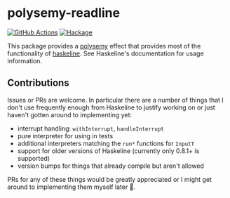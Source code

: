 # polysemy-readline
[![GitHub Actions](https://github.com/lehmacdj/polysemy-readline/actions/workflows/ci.yml/badge.svg)](https://github.com/lehmacdj/polysemy-readline/actions/workflows/ci.yml)
[![Hackage](https://img.shields.io/hackage/v/polysemy-readline.svg?logo=haskell)](https://hackage.haskell.org/package/polysemy-readline-0.2.0.0)

This package provides a [polysemy](https://github.com/polysemy-research/polysemy#readme) effect that provides most of the functionality of [haskeline](https://github.com/judah/haskeline#readme). See Haskeline's documentation for usage information.

## Contributions
Issues or PRs are welcome. In particular there are a number of things that I don't use frequently enough from Haskeline to justify working on or just haven't gotten around to implementing yet:
- interrupt handling: `withInterrupt`, `handleInterrupt`
- pure interpreter for using in tests
- additional interpreters matching the `run*` functions for `InputT`
- support for older versions of Haskeline (currently only 0.8.1+ is supported)
- version bumps for things that already compile but aren't allowed

PRs for any of these things would be greatly appreciated or I might get around to implementing them myself later 🙂.

